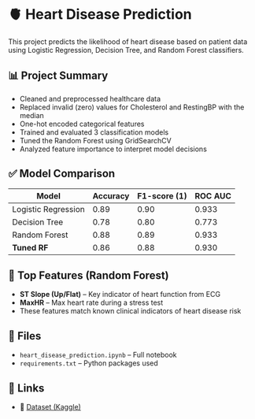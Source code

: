 # 🫀 Heart Disease Prediction

This project predicts the likelihood of heart disease based on patient data using Logistic Regression, Decision Tree, and Random Forest classifiers.

## 📊 Project Summary

- Cleaned and preprocessed healthcare data
- Replaced invalid (zero) values for Cholesterol and RestingBP with the median
- One-hot encoded categorical features
- Trained and evaluated 3 classification models
- Tuned the Random Forest using GridSearchCV
- Analyzed feature importance to interpret model decisions

## ✅ Model Comparison

| Model              | Accuracy | F1-score (1) | ROC AUC |
|--------------------|----------|--------------|---------|
| Logistic Regression | 0.89     | 0.90         | 0.933   |
| Decision Tree       | 0.78     | 0.80         | 0.773   |
| Random Forest       | 0.88     | 0.89         | 0.933   |
| **Tuned RF**        | 0.86     | 0.88         | 0.930   |

## 📌 Top Features (Random Forest)

- **ST Slope (Up/Flat)** – Key indicator of heart function from ECG
- **MaxHR** – Max heart rate during a stress test
- These features match known clinical indicators of heart disease risk

## 📁 Files

- `heart_disease_prediction.ipynb` – Full notebook
- `requirements.txt` – Python packages used

## 🔗 Links

- 📂 [Dataset (Kaggle)](https://www.kaggle.com/datasets/fedesoriano/heart-failure-prediction)
